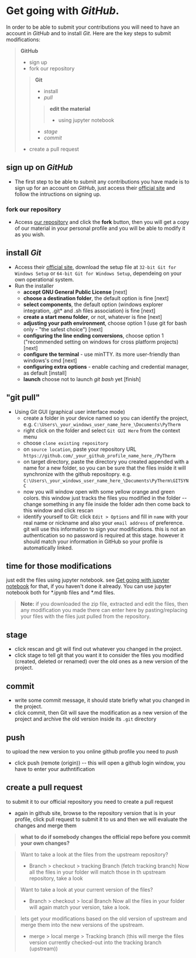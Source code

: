 # Get going with *GitHub*.

In order to be able to submit your contributions you will need to have an account in *GitHub* and to install *Git*. Here are the key steps to submit modifications:

>**GitHub**
>- sign up
>- fork our repository
>
>> **Git**
>>- install
>>- *pull*
>>
>>> **edit the material**
>>>- using jupyter notebook
>>
>>- *stage*
>>- *commit*
>- create a pull request

## sign up on *GitHub*

* The first step to be able to submit any contributions you have made is to sign up for an account on *GitHub*, just access their [official site](https://github.com) and follow the intructions on signing up.

### fork our repository

* Access [our repository](https://github.com/iurisegtovich/PyTherm-applied-thermodynamics) and click the **fork** button, then you will get a copy of our material in your personal profile and you will be able to modify it as you wish.

## install *Git*

* Access their [official site](https://git-scm.com/download/win), download the setup file at `32-bit Git for Windows Setup` or `64-bit Git for Windows Setup`, dependeing on your own operational system.
* Run the installer
	* **accept GNU General Public License** [next]
	* **choose a destination folder**, the default option is fine [next]
	* **select components**, the default option (windows explorer integration, .git* and .sh files association) is fine [next]
	* **create a start menu folder**, or not, whatever is fine [next]
	* **adjusting your path environment**, choose option 1 (use git for bash only - "the safest choice") [next]
	* **configuring the line ending conversions**, choose option 1 ("recommended setting on windows for cross platform projects) [next]
	* **configure the terminal** - use minTTY. its more user-friendly than windows's cmd [next]
	* **configuring extra options** - enable caching and credential manager, as default [install]
	* **launch** choose not to launch *git bash* yet [finish]

## "git pull"

* Using Git GUI (graphical user interface mode)
	* create a folder in your device named so you can identify the project, e.g. `C:\Users\_your_windows_user_name_here_\Documents\PyTherm`
	* right click on the folder and select `Git GUI Here` from the context menu
	* choose `clone existing repository`
	* on `source location`, paste your repository URL `https://github.com/_your_github_profile_name_here_/PyTherm`
	* on target directory, paste the directory you created appended with a name for a new folder, so you can be sure that the files inside it will synchronize with the github repositopry. e.g. `C:\Users\_your_windows_user_name_here_\Documents\PyTherm\GITSYNC`
	* now you will window open with some yellow orange and green colors. this window just tracks the files you modified in the folder -- change something in any file inside the folder adn then come back to this window and click rescan
	* identify yourself to Git: click `Edit > Options` and fill in `name` with your real name or nickname and also your `email address` of preference. git will use this information to sign your modifications. this is not an authentication so no password is required at this stage. however it should match your information in GitHub so your profile is automatically linked.

## time for those modifications

just edit the files using jupyter notebook. see [Get going with jupyter notebook](https://github.com/iurisegtovich/PyTherm-applied-thermodynamics/blob/master/Getting_started/Get_going_with_Windows/1_Get_going_with_Jupyter_notebook.md) for that, if you haven't done it already. You can use jupyter notebook both for \*.ipynb files and \*.md files.

> **Note:**  if you downloaded the zip file, extracted and edit the files, then any modification you made there can enter here by pasting/replacing your files with the files just pulled from the repository.

## stage
* click rescan and git will find out whatever you changed in the project.
* click stage to tell git that you want it to consider the files you modified (created, deleted or renamed) over the old ones as a new version of the project.

## commit
* write some commit message, it should state briefly what you changed in the project.
* click commit, then Git will save the modification as a new version of the project and archive the old version inside its `.git` directory

## push

to upload the new version to you online github profile you need to *push*
* click push (remote (origin)) -- this will open a github login window, you have to enter your authntification

## create a pull request
to submit it to our official repository you need to create a pull request
* again in github site, browse to the repository version that is in your profile, click pull request to submit it to us and then we will evaluate the changes and merge them

> **what to do if somebody changes the official repo before you commit your own changes?**

> Want to take a look at the files from the upstream repository?
>- Branch > checkout > tracking Branch (fetch tracking branch)
Now all the files in your folder will match those in th upstream repository, take a look

> Want to take a look at your current version of the files?
>- Branch > checkout > local Branch
Now all the files in your folder will again match your version, take a look.

> lets get your modifications based on the old version of upstream and merge them into the new versions of the upstream.
>- merge > local merge > Tracking branch (this will merge the files version currently checked-out into the tracking branch (upstream))

